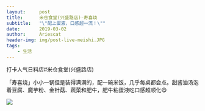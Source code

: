 ```yaml
---
layout:     post
title:      米仓食堂(兴盛路店)-寿喜烧
subtitle:   "\"配上蛋液，口感超一流！\""
date:       2019-03-02
author:     Ariescat
header-img: img/post-live-meishi.JPG
tags:
    - 生活
---
```


打卡人气日料店#米仓食堂(兴盛路店)

「寿喜烧」小小一锅但是装得满满的，配一碗米饭，几乎每桌都会点。甜酱油汤泡着豆腐、魔芋粉、金针菇、蔬菜和肥牛，肥牛粘蛋液吃口感超顺化😋

![](http://upload-images.jianshu.io/upload_images/3500734-15a0dbd066c74a42.JPG?imageMogr2/auto-orient/strip%7CimageView2/2/w/1240)